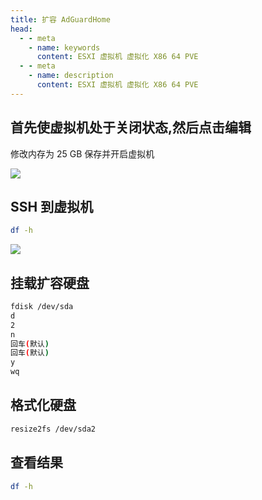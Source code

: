 ```yaml
---
title: 扩容 AdGuardHome
head:
  - - meta
    - name: keywords
      content: ESXI 虚拟机 虚拟化 X86 64 PVE
  - - meta
    - name: description
      content: ESXI 虚拟机 虚拟化 X86 64 PVE
---
```


## 首先使虚拟机处于关闭状态,然后点击编辑

修改内存为 25 GB 保存并开启虚拟机

![](https://m.theovan.xyz/img/20231231142111.png)

## SSH 到虚拟机

```sh
df -h
```

![](https://m.theovan.xyz/img/20231231142451.png)

## 挂载扩容硬盘

```sh
fdisk /dev/sda
d
2
n
回车(默认)
回车(默认)
y
wq
```

## 格式化硬盘

```sh
resize2fs /dev/sda2
```

## 查看结果

```sh
df -h
```
